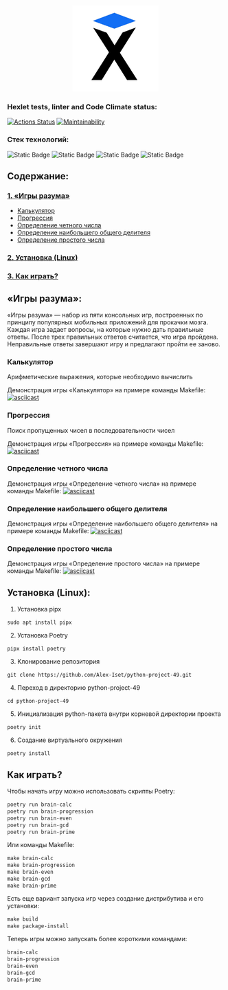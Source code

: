 <a href="https://ru.hexlet.io/">
<p align="center">
    <img src="images/hexlet_logo.png" 
        width="200" 
        height="200">
</p>
</a>


### Hexlet tests, linter and Code Climate status:
[![Actions Status](https://github.com/Alex-Iset/python-project-49/actions/workflows/hexlet-check.yml/badge.svg)](https://github.com/Alex-Iset/python-project-49/actions)
[![Maintainability](https://api.codeclimate.com/v1/badges/3f97b97684258233f288/maintainability)](https://codeclimate.com/github/Alex-Iset/python-project-49/maintainability)


### Стек технологий:
![Static Badge](https://img.shields.io/badge/python-3.12-%2F?style=flat&logo=python&color=yellow)
![Static Badge](https://img.shields.io/badge/poetry-1.8.4-%2F?style=flat&logo=poetry&color=blue)
![Static Badge](https://img.shields.io/badge/pip-24.0-%2F?style=flat&logo=pip&color=%23DCDCDC)
![Static Badge](https://img.shields.io/badge/prompt-0.4.1-%2F?style=flat&logo=prompt&color=%23DCDCDC)


## Содержание:
### [1. «Игры разума»](#игры-разума)
* [Калькулятор](#калькулятор)
* [Прогрессия](#прогрессия)
* [Определение четного числа](#определение-четного-числа)
* [Определение наибольшего общего делителя](#определение-наибольшего-общего-делителя)
* [Определение простого числа](#определение-простого-числа)
### [2. Установка (Linux)](#установка-linux)
### [3. Как играть?](#как-играть)


## «Игры разума»:
«Игры разума» — набор из пяти консольных игр, построенных по принципу популярных мобильных приложений 
для прокачки мозга. Каждая игра задает вопросы, на которые нужно дать правильные ответы. 
После трех правильных ответов считается, что игра пройдена. 
Неправильные ответы завершают игру и предлагают пройти ее заново.

### Калькулятор
Арифметические выражения, которые необходимо вычислить

Демонстрация игры «Калькулятор» на примере команды Makefile:
[![asciicast](https://asciinema.org/a/1NCaFlTasarIPKNcgn3lZstTK.svg)](https://asciinema.org/a/1NCaFlTasarIPKNcgn3lZstTK)

### Прогрессия
Поиск пропущенных чисел в последовательности чисел

Демонстрация игры «Прогрессия» на примере команды Makefile:
[![asciicast](https://asciinema.org/a/uER0wJLTaH6GWrqYBowbK1GmB.svg)](https://asciinema.org/a/uER0wJLTaH6GWrqYBowbK1GmB)

### Определение четного числа
Демонстрация игры «Определение четного числа» на примере команды Makefile:
[![asciicast](https://asciinema.org/a/T9ql3NprgTcPp517Es8NUBNwv.svg)](https://asciinema.org/a/T9ql3NprgTcPp517Es8NUBNwv)

### Определение наибольшего общего делителя
Демонстрация игры «Определение наибольшего общего делителя» на примере команды Makefile:
[![asciicast](https://asciinema.org/a/7PG7Rrt1LNijJwIUuA1iGGdfC.svg)](https://asciinema.org/a/7PG7Rrt1LNijJwIUuA1iGGdfC)

### Определение простого числа
Демонстрация игры «Определение простого числа» на примере команды Makefile:
[![asciicast](https://asciinema.org/a/nMDVgnj1M6uzn6BfPMODixuFc.svg)](https://asciinema.org/a/nMDVgnj1M6uzn6BfPMODixuFc)


## Установка (Linux):
1. Установка pipx
```
sudo apt install pipx
```
2. Установка Poetry
```
pipx install poetry
```
3. Клонирование репозитория
```
git clone https://github.com/Alex-Iset/python-project-49.git
```
4. Переход в директорию python-project-49
```
cd python-project-49
```
5. Инициализация python-пакета внутри корневой директории проекта
```
poetry init
```
6. Создание виртуального окружения
```
poetry install
```

## Как играть?
Чтобы начать игру можно использовать скрипты Poetry:
```
poetry run brain-calc
poetry run brain-progression
poetry run brain-even
poetry run brain-gcd
poetry run brain-prime
```
Или команды Makefile:
```
make brain-calc
make brain-progression
make brain-even
make brain-gcd
make brain-prime
```
Есть еще вариант запуска игр через создание дистрибутива и его установки:
```
make build
make package-install
```
Теперь игры можно запускать более короткими командами:
```
brain-calc
brain-progression
brain-even
brain-gcd
brain-prime
```